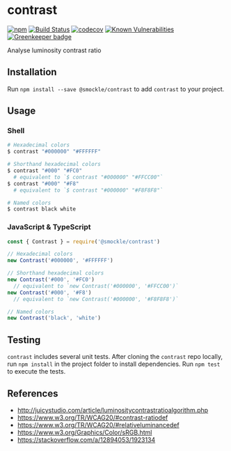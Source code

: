 # contrast

[![npm](https://img.shields.io/npm/v/@smockle/contrast.svg)](https://www.npmjs.com/package/@smockle/contrast)
[![Build Status](https://travis-ci.com/smockle/contrast.svg?branch=master)](https://travis-ci.com/smockle/contrast)
[![codecov](https://codecov.io/gh/smockle/contrast/branch/master/graph/badge.svg)](https://codecov.io/gh/smockle/contrast)
[![Known Vulnerabilities](https://snyk.io/test/github/smockle/contrast/badge.svg)](https://snyk.io/test/github/smockle/contrast)
[![Greenkeeper badge](https://badges.greenkeeper.io/smockle/contrast.svg)](https://greenkeeper.io/)

Analyse luminosity contrast ratio

## Installation

Run `npm install --save @smockle/contrast` to add `contrast` to your project.

## Usage

### Shell

```Bash
# Hexadecimal colors
$ contrast "#000000" "#FFFFFF"

# Shorthand hexadecimal colors
$ contrast "#000" "#FC0"
  # equivalent to `$ contrast "#000000" "#FFCC00"`
$ contrast "#000" "#F8"
  # equivalent to `$ contrast "#000000" "#F8F8F8"`

# Named colors
$ contrast black white
```

### JavaScript & TypeScript

```JavaScript
const { Contrast } = require('@smockle/contrast')

// Hexadecimal colors
new Contrast('#000000', '#FFFFFF')

// Shorthand hexadecimal colors
new Contrast('#000', '#FC0')
  // equivalent to `new Contrast('#000000', '#FFCC00')`
new Contrast('#000', '#F8')
  // equivalent to `new Contrast('#000000', '#F8F8F8')`

// Named colors
new Contrast('black', 'white')
```

## Testing

`contrast` includes several unit tests. After cloning the `contrast` repo locally, run `npm install` in the project folder to install dependencies. Run `npm test` to execute the tests.

## References

- http://juicystudio.com/article/luminositycontrastratioalgorithm.php
- https://www.w3.org/TR/WCAG20/#contrast-ratiodef
- https://www.w3.org/TR/WCAG20/#relativeluminancedef
- https://www.w3.org/Graphics/Color/sRGB.html
- https://stackoverflow.com/a/12894053/1923134

